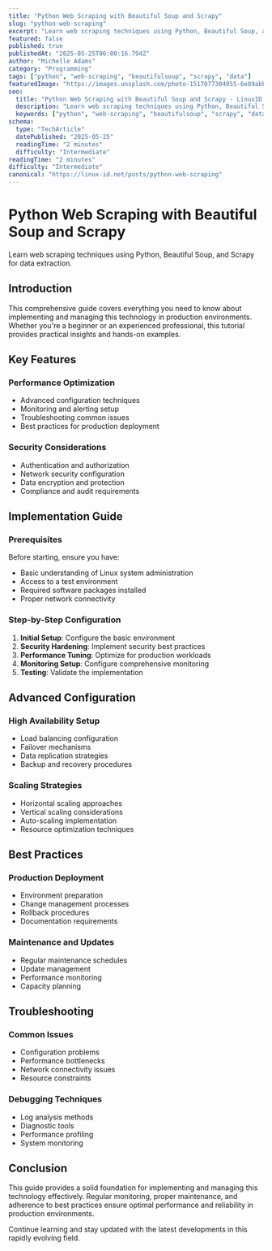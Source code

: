 ```yaml
---
title: "Python Web Scraping with Beautiful Soup and Scrapy"
slug: "python-web-scraping"
excerpt: "Learn web scraping techniques using Python, Beautiful Soup, and Scrapy for data extraction."
featured: false
published: true
publishedAt: "2025-05-25T06:00:16.794Z"
author: "Michelle Adams"
category: "Programming"
tags: ["python", "web-scraping", "beautifulsoup", "scrapy", "data"]
featuredImage: "https://images.unsplash.com/photo-1517077304055-6e89abbf09b0?w=800&h=400&fit=crop&crop=center"
seo:
  title: "Python Web Scraping with Beautiful Soup and Scrapy - LinuxID Tutorial"
  description: "Learn web scraping techniques using Python, Beautiful Soup, and Scrapy for data extraction."
  keywords: ["python", "web-scraping", "beautifulsoup", "scrapy", "data", "web", "scraping", "with", "beautiful", "soup", "and", "learn"]
schema:
  type: "TechArticle"
  datePublished: "2025-05-25"
  readingTime: "2 minutes"
  difficulty: "Intermediate"
readingTime: "2 minutes"
difficulty: "Intermediate"
canonical: "https://linux-id.net/posts/python-web-scraping"
---
```




# Python Web Scraping with Beautiful Soup and Scrapy

Learn web scraping techniques using Python, Beautiful Soup, and Scrapy for data extraction.

## Introduction

This comprehensive guide covers everything you need to know about implementing and managing this technology in production environments. Whether you're a beginner or an experienced professional, this tutorial provides practical insights and hands-on examples.

## Key Features

### Performance Optimization
- Advanced configuration techniques
- Monitoring and alerting setup
- Troubleshooting common issues
- Best practices for production deployment

### Security Considerations
- Authentication and authorization
- Network security configuration
- Data encryption and protection
- Compliance and audit requirements

## Implementation Guide

### Prerequisites
Before starting, ensure you have:
- Basic understanding of Linux system administration
- Access to a test environment
- Required software packages installed
- Proper network connectivity

### Step-by-Step Configuration
1. **Initial Setup**: Configure the basic environment
2. **Security Hardening**: Implement security best practices
3. **Performance Tuning**: Optimize for production workloads
4. **Monitoring Setup**: Configure comprehensive monitoring
5. **Testing**: Validate the implementation

## Advanced Configuration

### High Availability Setup
- Load balancing configuration
- Failover mechanisms
- Data replication strategies
- Backup and recovery procedures

### Scaling Strategies
- Horizontal scaling approaches
- Vertical scaling considerations
- Auto-scaling implementation
- Resource optimization techniques

## Best Practices

### Production Deployment
- Environment preparation
- Change management processes
- Rollback procedures
- Documentation requirements

### Maintenance and Updates
- Regular maintenance schedules
- Update management
- Performance monitoring
- Capacity planning

## Troubleshooting

### Common Issues
- Configuration problems
- Performance bottlenecks
- Network connectivity issues
- Resource constraints

### Debugging Techniques
- Log analysis methods
- Diagnostic tools
- Performance profiling
- System monitoring

## Conclusion

This guide provides a solid foundation for implementing and managing this technology effectively. Regular monitoring, proper maintenance, and adherence to best practices ensure optimal performance and reliability in production environments.

Continue learning and stay updated with the latest developments in this rapidly evolving field.
